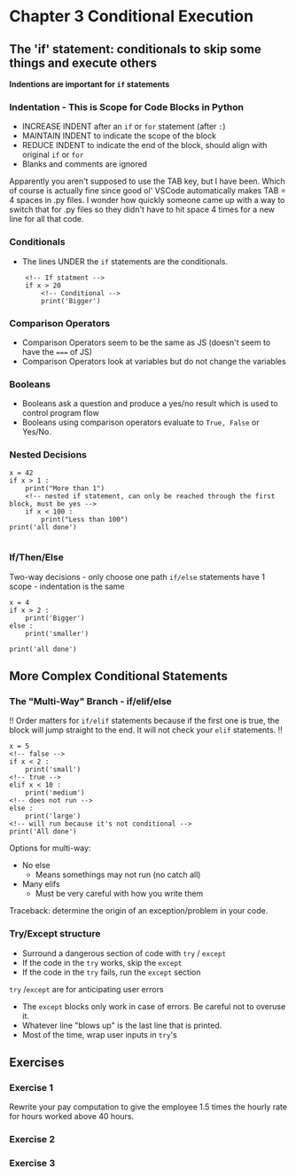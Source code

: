 # Chapter 3 Conditional Execution

## The 'if' statement: conditionals to skip some things and execute others

**Indentions are important for ```if``` statements**
### Indentation - This is Scope for Code Blocks in Python
- INCREASE INDENT after an ```if``` or ```for``` statement (after ```:```)
- MAINTAIN INDENT to indicate the scope of the block
- REDUCE INDENT to indicate the end of the block, should align with original ```if``` or ```for```
- Blanks and comments are ignored

Apparently you aren't supposed to use the TAB key, but I have been. Which of course is actually fine since good ol' VSCode automatically makes TAB = 4 spaces in .py files. I wonder how quickly someone came up with a way to switch that for .py files so they didn't have to hit space 4 times for a new line for all that code.  

### Conditionals

- The lines UNDER the ```if``` statements are the conditionals. 

```
    <!-- If statment -->
    if x > 20
        <!-- Conditional -->
        print('Bigger')
```

### Comparison Operators 
- Comparison Operators seem to be the same as JS (doesn't seem to have the ```===``` of JS)
- Comparison Operators look at variables but do not change the variables

### Booleans
- Booleans ask a question and produce a yes/no result which is used to control program flow
- Booleans using comparison operators evaluate to ```True, False``` or Yes/No. 

### Nested Decisions

```
x = 42
if x > 1 :
    print("More than 1")
    <!-- nested if statement, can only be reached through the first block, must be yes -->
    if x < 100 :
        print("Less than 100")
print('all done')


```

### If/Then/Else
Two-way decisions - only choose one path
```if/else``` statements have 1 scope - indentation is the same  

```
x = 4 
if x > 2 :
    print('Bigger')
else :
    print('smaller')

print('all done')

```




## More Complex Conditional Statements

### The "Multi-Way" Branch - if/elif/else

!! Order matters for ```if/elif``` statements because if the first one is true, the block will jump straight to the end. It will not check your ```elif``` statements. !!

```
x = 5
<!-- false -->
if x < 2 :
    print('small')
<!-- true -->
elif x < 10 :
    print('medium')
<!-- does not run -->
else :
    print('large')
<!-- will run because it's not conditional -->
print('All done')

```

Options for multi-way:
- No else 
    - Means somethings may not run (no catch all)
- Many elifs
    - Must be very careful with how you write them

Traceback: determine the origin of an exception/problem in your code. 

### Try/Except structure
- Surround a dangerous section of code with ```try``` / ```except ``` 
- If the code in the ```try``` works, skip the ```except```
- If the code in the ```try``` fails, run the ```except``` section

```try``` /```except``` are for anticipating user errors

- The ```except``` blocks only work in case of errors. Be careful not to overuse it. 
- Whatever line "blows up" is the last line that is printed. 
- Most of the time, wrap user inputs in ```try```'s 


## Exercises
### Exercise 1
 Rewrite your pay computation to give the employee 1.5 times the hourly rate for hours worked above 40 hours.
 
### Exercise 2

### Exercise 3

